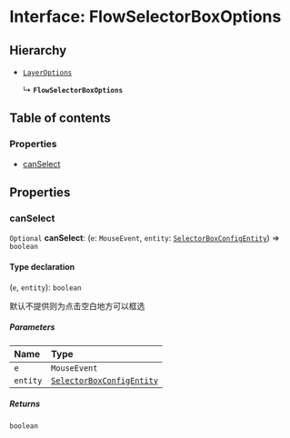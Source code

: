# Interface: FlowSelectorBoxOptions

## Hierarchy

* [`LayerOptions`](/auto-docs/editor/variables/LayerOptions-1.md)

  ↳ **`FlowSelectorBoxOptions`**

## Table of contents

### Properties

* [canSelect](/auto-docs/editor/interfaces/FlowSelectorBoxOptions.md#canselect)

## Properties

### canSelect

`Optional` **canSelect**: (`e`: `MouseEvent`, `entity`: [`SelectorBoxConfigEntity`](/auto-docs/editor/classes/SelectorBoxConfigEntity.md)) => `boolean`

#### Type declaration

(`e`, `entity`): `boolean`

默认不提供则为点击空白地方可以框选

##### Parameters

| Name | Type |
| :------ | :------ |
| `e` | `MouseEvent` |
| `entity` | [`SelectorBoxConfigEntity`](/auto-docs/editor/classes/SelectorBoxConfigEntity.md) |

##### Returns

`boolean`
